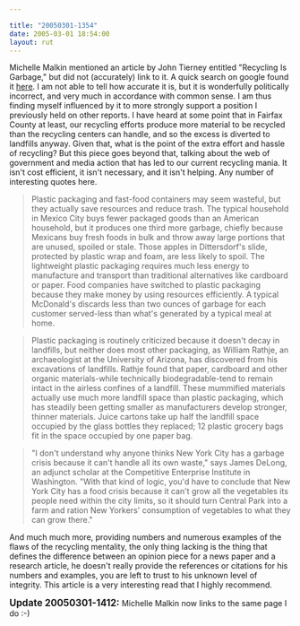 ```yaml
---

title: "20050301-1354"
date: 2005-03-01 18:54:00
layout: rut
---
```


<p> Michelle Malkin mentioned an article by John
Tierney entitled "Recycling Is Garbage," but did not
(accurately) link to it.  A quick search on google found it <a href="http://www.williams.edu/HistSci/curriculum/101/garbage.html">here</a>.
I am not able to tell how accurate it is, but it is wonderfully
politically incorrect, and very much in accordance with common sense.
I am thus finding myself influenced by it to more strongly support
a position I previously held on other reports.  I have heard at some
point that in Fairfax County at least, our recycling efforts produce
more material to be recycled than the recycling centers can handle,
and so the excess is diverted to landfills anyway.  Given that,
what is the point of the extra effort and hassle of recycling?
But this piece goes beyond that, talking about the web of government
and media action that has led to our current recycling mania.
It isn't cost efficient, it isn't necessary, and it isn't helping.
Any number of interesting quotes here.  </p>

<blockquote>Plastic packaging and fast-food containers may seem
wasteful, but they actually save resources and reduce trash. The
typical household in Mexico City buys fewer packaged goods than
an American household, but it produces one third more garbage,
chiefly because Mexicans buy fresh foods in bulk and throw away
large portions that are unused, spoiled or stale. Those apples
in Dittersdorf's slide, protected by plastic wrap and foam, are
less likely to spoil. The lightweight plastic packaging requires
much less energy to manufacture and transport than traditional
alternatives like cardboard or paper. Food companies have switched
to plastic packaging because they make money by using resources
efficiently. A typical McDonald's discards less than two ounces of
garbage for each customer served-less than what's generated by a
typical meal at home.</blockquote>

<blockquote>Plastic packaging is routinely criticized because it
doesn't decay in landfills, but neither does most other packaging,
as William Rathje, an archaeologist at the University of Arizona,
has discovered from his excavations of landfills. Rathje found that
paper, cardboard and other organic materials-while technically
biodegradable-tend to remain intact in the airless confines of a
landfill. These mummified materials actually use much more landfill
space than plastic packaging, which has steadily been getting smaller
as manufacturers develop stronger, thinner materials. Juice cartons
take up half the landfill space occupied by the glass bottles they
replaced; 12 plastic grocery bags fit in the space occupied by one
paper bag.</blockquote>

<blockquote>"I don't understand why anyone thinks New York City
has a garbage crisis because it can't handle all its own waste,"
says James DeLong, an adjunct scholar at the Competitive Enterprise
Institute in Washington. "With that kind of logic, you'd have to
conclude that New York City has a food crisis because it can't
grow all the vegetables its people need within the city limits,
so it should turn Central Park into a farm and ration New Yorkers'
consumption of vegetables to what they can grow there."</blockquote>

<p>And much much more, providing numbers and numerous examples
of the flaws of the recycling mentality, the only thing lacking
is the thing that defines the difference between an opinion piece
for a news paper and a research article, he doesn't really provide
the references or citations for his numbers and examples, you are
left to trust to his unknown level of integrity.  This article is
a very interesting read that I highly recommend.</p>

<p><strong><big>Update 20050301-1412:</big></strong>  Michelle
Malkin now links to the same page I do :-)</p>

